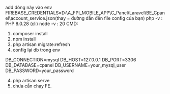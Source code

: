 add dòng này vào env
FIREBASE_CREDENTIALS=D:\A_FPI_MOBILE_APP\C_Panel\Laravel\BE_Cpanel\account_service.json(thay = đường dẫn đến file config của bạn)
php -v : PHP 8.0.28 (cli)
node -v : 20
CMD:
1. composer install
2. npm install
3. php artisan migrate:refresh
4. config lại db trong env

DB_CONNECTION=mysql
DB_HOST=127.0.0.1
DB_PORT=3306
DB_DATABASE=cpanel
DB_USERNAME=your_mysql_user
DB_PASSWORD=your_password

4. php artisan serve
5. chưa cần chạy FE.
